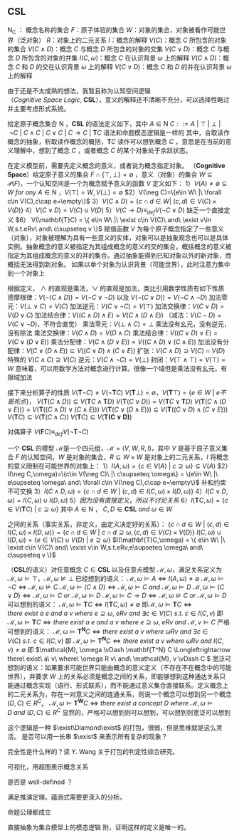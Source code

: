## CSL
$\textsf{N}_\textsf{C}$ ： 概念名称的集合
$F$：原子体验的集合
$W$：对象的集合，对象被看作可能世界（泛对象）
$R$：对象上的二元关系
$I$：概念的解释
$V(C)$：概念 $C$ 所包含的对象的集合
$V(C\land D)$：概念 $C$ 与概念 $D$ 所包含的对象的交集
$V(C\lor D)$：概念 $C$ 与概念 $D$ 所包含的对象的并集
$I(C,\omega)$：概念 $C$ 在认识背景 $\omega$ 上的解释
$V(C\land D)$：概念 $C$ 和 $D$ 的交在认识背景 $\omega$ 上的解释
$V(C\lor D)$：概念 $C$ 和 $D$ 的并在认识背景 $\omega$ 上的解释

由于还是不太成熟的想法，我暂且称为认知空间逻辑（$Cognitive\ Space\ Logic,\ \mathbf{CSL}$），意义的解释还不清晰不充分，可以选择性略过并主要考虑形式系统。

给定原子概念集合 $\textsf{N}$ ，$\mathbf{CSL}$ 的语法定义如下，其中 $A\in \textsf{N}$
$C ::=A\ |\ \top\ |\ \bot\ |\ \neg C\ |\ C\land C\ |\ C\lor C\ |\ C\rightarrow C\ |\ \mathbf{T}C$
语法和命题模态逻辑是一样的
其中，合取读作概念的抽象，析取读作概念的概括，$\mathbf{T}C$ 读作可以想到概念 $C$ ，意思是在当前的意义理解中，想到了概念 $C$ ，或者概念 $C$ 的某个对象处于余跃状态。

在定义模型前，需要先定义概念的意义，或者说为概念指定对象。
（$\textbf{Cognitive Space}$）给定原子意义的集合 $F\cap\{\top,\bot\} = \emptyset$ ，意义（对象）的集合 $W \subseteq \mathcal{P}(F)$，一个认知空间是一个为概念赋予意义的函数 $V$ 定义如下：
$1）V(A) \neq \emptyset \subseteq W\ for\ any\ A\in \textsf{N}$ ，$V(\top) = W,V(\bot) = \emptyset$
$2）V(\neg C)=\{e\in W\ |\ \forall c\in V(C),c\cap e=\empty\}$
$3） V(C\land D)=\{ c\cap d\in W |\ (c,d)\in V(C) \times V(D) \}$
$4） V(C\lor D)=V(C) \cup V(D)$
$5）V(C\rightarrow D) \equiv_{def} V(\neg C \lor D)$ 缺乏一个直接定义
$6） V(\mathbf{T}C) = \{ e\in W\ |\ \exist c\in V(C)\ and\ \exist v\in W,s.t.eRv\ and\ c\supseteq v \}$
赋值函数 $V$ 为每个原子概念指定了一些意义（对象），对象被理解为具有一些意义的实体，对象可以是抽象观念也可以是具体实例。抽象概念的意义被指定为其组成概念的意义的交的集合，概括概念的意义被指定为其组成概念的意义的并的集合。通过抽象能得到已知对象以外的新对象，而概括无法得到新对象。
如果以单个对象为认识背景（可能世界），此时注意力集中到一个对象上

根据定义， $\land$ 的直观是乘法，$\lor$ 的直观是加法，类比引用数学性质有如下性质
德摩根律：$V(\neg (C\land D)) = V(\neg C\lor \neg D)$
以及 $V(\neg (C\lor D)) = V(\neg C\land \neg D)$
加法零元：$V(\bot \lor C) = V(C)$
加法逆元：$V(C \lor \neg C) = V(\top)$
加法交换律：$V(C\lor D) = V(D\lor C)$
加法结合律：$V((C\land D)\land E) = V(C\land (D\land E))$
（减法：$V(C-D) = V(C \lor \neg D)$，不符合直觉）
乘法零元：$V(\bot \land C) = \bot$
乘法没有幺元，没有逆元，没有除法
乘法交换律：$V(C\land D) = V(D\land C)$
乘法结合律：$V((C\lor D)\lor E) = V(C\lor (D\lor E))$
乘法分配律：$V(C\land (D\lor E)) = V((C\land D)\lor (C\land E))$
加法没有分配律：$V(C\lor (D\land E)) \subseteq V((C\lor D)\land (C\lor E))$
扩张：$V(C\land D)\supseteq V(C)\cap V(D)$ 特殊的 $V(C\land C)\supseteq V(C)$
逆元：$V(C \land \neg C) = V(\bot)$
封闭：$V(\top \land \top) = V(\top) = W$
意味着，可以用数学方法对概念进行计算。很像一个域但是乘法没有幺元，有限域加法

接下来分析算子的性质
$V(\mathbf{T}\neg C) \neq V(\neg \mathbf{T}C)$
$V(\mathbf{T}\bot) = \emptyset$，$V(\mathbf{T}\top) =\{e\in W\ |\ e不是死点\}$，
$V(\mathbf{T}(C\land D)) \subseteq V(\mathbf{T}C \land \mathbf{T}D)$
$V(\mathbf{T}(C\lor D)) = V(\mathbf{T}C \lor \mathbf{T}D)$
$V(\mathbf{T}(C\land(D\lor E))) = V(\mathbf{T}((C\land D)\lor(C\land E)))$
$V(\mathbf{T}(C\lor(D\land E))) \subseteq V(\mathbf{T}((C\lor D)\land(C\lor E)))$
$V(\mathbf{T}C) \subseteq V(\mathbf{T}(C\land C))$
$V(\mathbf{T}C) \subseteq V(\mathbf{T(C\lor D)})$
<!-- $V(\mathbf{T}) = V(\mathbf{T})$
$V(\mathbf{T}) = V(\mathbf{T})$ -->

对偶算子
$V(\mathbf{F}C) \equiv_{def} V(\neg \mathbf{T}\neg C)$

一个 $\mathbf{CSL}$ 的模型 $\mathcal{M}$是一个四元组，$\mathcal{M} = (V,W,R,I)$，其中 $V$ 是基于原子意义集合 $F$ 的认知空间，$W$ 是对象的集合，$R\subseteq W\times W$ 是对象上的二元关系，$I$ 将概念的意义限制在可能世界的对象上：
$1）I(A,\omega)=\{ c\in V(A)\ |\ c \supseteq \omega\}\subseteq V(A)$
$2）I(\neg C,\omega)=\{c\in V(\neg C)\ |\ c\supseteq \omega\} = \{e\in W\ |\ e\supseteq \omega\ and\ \forall c\in V(\neg C),c\cap e=\empty\}$ 补和约束不可交换
$3）I(C\land D,\omega)=\{ c\cap d\in W\ |\ (c,d)\in I(C,\omega) \times I(D,\omega) \}$
$4）I(C\lor D,\omega)=I(C,\omega)\cup I(D,\omega)$
$5）因为没有直接定义，所以不讨论关系$
$6）I(\mathbf{T}C,\omega)=\{c\in V(\mathbf{T}C)\ |\ c\supseteq \omega\}$
其中 $A \in \textsf{N}$ ， $C,D\in \mathbf{CSL}\ and\ \omega \in W$

之间的关系（事实关系，非定义，由定义决定好的关系）：
$\{ c\cap d\in W\ |\ (c,d)\in I(C,\omega) \times I(D,\omega) \}=\{ c\cap d\in W\ |\ c\cap d \supseteq \omega,(c,d)\in V(C) \times V(D) \}$
$I(C,\omega)\cup I(D,\omega)=\{ e\in V(C) \cup V(D)\ |\ e\supseteq \omega \}$
$I(\mathbf{T}C,\omega) = \{ e\in W\ |\ \exist c\in V(C)\ and\ \exist v\in W,s.t.eRv,e\supseteq \omega\ and\ c\supseteq v \}$

（$\mathbf{CSL}$的语义）对任意概念 $C\in \mathbf{CSL}$ 以及任意点模型 $\mathcal{M},\omega$，满足关系定义为
$\mathcal{M}, \omega \vDash \top$，$\mathcal{M}, \omega \nvDash \bot$
已经想到的语义：
$\mathcal{M}, \omega \vDash A \Longleftrightarrow I(A,\omega)\neq \emptyset$
$\mathcal{M},\omega \vDash \neg C \Longleftrightarrow \mathcal{M},\omega \nvDash C$
$\mathcal{M}, \omega \vDash (C \land D) \Longleftrightarrow \mathcal{M}, \omega \vDash C\ and\ \mathcal{M}, \omega \vDash D$
$\mathcal{M}, \omega \vDash (C \lor D) \Longleftrightarrow \mathcal{M}, \omega \vDash C\ or\ \mathcal{M}, \omega \vDash D$
$\mathcal{M},\omega \vDash C \rightarrow D \Longleftrightarrow \mathcal{M},\omega \nvDash C\ or\ \mathcal{M},\omega \vDash D$
可以想到的语义：
$\mathcal{M}, \omega \vDash \mathbf{T} C \Longleftrightarrow I(\mathbf{T}C,\omega) \neq \emptyset$
即$\mathcal{M}, \omega \vDash \mathbf{T} C \Longleftrightarrow there\ exist\ a\ e\ and\ a\ v\ where\ e\supseteq \omega,\ e R v\ and\ \exists c \in V(C) \ s.t. \ c\in I(C, v)$
即 $\mathcal{M}, \omega \vDash \mathbf{T} C \Longleftrightarrow there\ exist\ a\ e\ and\ a\ v\ where\ e\supseteq \omega,\ e R v\ and\ \mathcal{M}, v \vDash C$
严格可想到的语义：
$\mathcal{M}, \omega \vDash \mathbf{T^N} C \Longleftrightarrow there\ exist\ a\ v\ where\ \omega R v\ and\ \exists c \in V(C) \ s.t. \ c\in I(C, v)$
即 $\mathcal{M}, \omega \vDash \mathbf{T^N} C \Longleftrightarrow there\ exist\ a\ v\ where\ \omega R v\ and\ I(C,v)\neq \emptyset$
即 $\mathcal{M}, \omega \vDash \mathbf{T^N} C \Longleftrightarrow there\ exist\ a\ v\ where\ \omega R v\ and\ \mathcal{M}, v \vDash C $
宽泛可想到的语义：如果要求可能世界只能由概念的意义定义（不存在不在概念中的可能世界），并要求 $W$ 上的关系必须是概念之间的关系，即能够想到这种通达关系只能通过概念实现（语行、形式联系），而不能通过意义集合直接联系。定义概念上的二元关系为，存在一对意义之间的连通关系，则说一个概念可以想到另一个概念$(D,C)\in R^C$。
$\mathcal{M}, \omega \vDash \mathbf{T^W} C \Longleftrightarrow there\ exist\ a\ concept\ D\ where\ \mathcal{M},\omega \vDash D\ and\ (D,C)\in R^C$
显然的，严格可以想到则可以想到，可以想到则宽泛可以想到

这个逻辑是一种 $\exist\Diamond\exist$ 的打包，很弱，但是思维就是这么灵活。
是否可以用一长串 $\exist$ 来表示所有复杂的现象？

完全性是什么样的？读 Y. Wang 关于打包的判定性综合研究。

可视化，用超图表示概念关系

是否是 well-defined ？

满足推演定理。蕴涵式需要更深入的分析。

命题公理都成立

直接抽象为集合模型上的模态逻辑
附，证明这样的定义是唯一的。